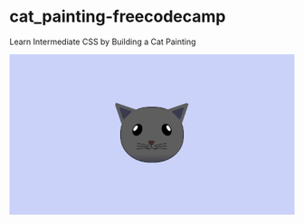 # cat_painting-freecodecamp
Learn Intermediate CSS by Building a Cat Painting

![Img](cat_painting-preview.jpg)